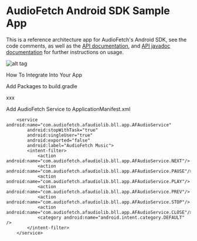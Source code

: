 AudioFetch Android SDK Sample App
=================================

This is a reference architecture app for AudioFetch's Android SDK, see the code comments, as well as the [API documentation](https://github.com/audiofetch/audiofetch-android-sdk-public-library/raw/master/AudioFetchSDKDocumentation_rev_1_0.pdf), and [API javadoc documentation](https://github.com/audiofetch/audiofetch-android-sdk-public-library/tree/master/docs) for further instructions on usage.

![alt tag](http://www.audiofetch.com/assets/audiofetch/audiofetch-sdk-android.png)




How To Integrate Into Your App

Add Packages to build.gradle

xxx


Add AudioFetch Service to ApplicationManifest.xml

        <service android:name="com.audiofetch.afaudiolib.bll.app.AFAudioService"
            android:stopWithTask="true"
            android:singleUser="true"
            android:exported="false"
            android:label="AudioFetch Music">
            <intent-filter>
                <action android:name="com.audiofetch.afaudiolib.bll.app.AFAudioService.NEXT"/>
                <action android:name="com.audiofetch.afaudiolib.bll.app.AFAudioService.PAUSE"/>
                <action android:name="com.audiofetch.afaudiolib.bll.app.AFAudioService.PLAY"/>
                <action android:name="com.audiofetch.afaudiolib.bll.app.AFAudioService.PREV"/>
                <action android:name="com.audiofetch.afaudiolib.bll.app.AFAudioService.STOP"/>
                <action android:name="com.audiofetch.afaudiolib.bll.app.AFAudioService.CLOSE"/>
                <category android:name="android.intent.category.DEFAULT" />
            </intent-filter>
        </service>



